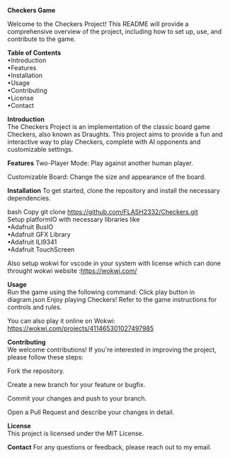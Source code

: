 **Checkers Game**

Welcome to the Checkers Project! This README will provide a comprehensive overview of the project, including how to set up, use, and contribute to the game.

**Table of Contents**<br/>
•Introduction<br/>
•Features<br/>
•Installation<br/>
•Usage<br/>
•Contributing<br/>
•License<br/>
•Contact<br/>

**Introduction**<br/>
The Checkers Project is an implementation of the classic board game Checkers, also known as Draughts. This project aims to provide a fun and interactive way to play Checkers, complete with AI opponents and customizable settings.

**Features**
Two-Player Mode: Play against another human player.<br/>

Customizable Board: Change the size and appearance of the board.

**Installation**
To get started, clone the repository and install the necessary dependencies.

bash
Copy
git clone https://github.com/FLASH2332/Checkers.git<br/>
Setup platformIO with necessary libraries like <br/>
•Adafruit BusIO<br/>
•Adafruit GFX Library<br/>
•Adafruit ILI9341<br/>
•Adafruit TouchScreen<br/>

Also setup wokwi for vscode in your system with license which can done throught wokwi website :https://wokwi.com/ <br/>


**Usage**<br/>
Run the game using the following command:
Click play button in diagram.json
Enjoy playing Checkers! Refer to the game instructions for controls and rules.
<br/>

You can also play it online on Wokwi: https://wokwi.com/projects/411465301027497985

**Contributing**<br/>
We welcome contributions! If you're interested in improving the project, please follow these steps:<br/>

Fork the repository.<br/>

Create a new branch for your feature or bugfix.<br/>

Commit your changes and push to your branch.<br/>

Open a Pull Request and describe your changes in detail.<br/>

**License**<br/>
This project is licensed under the MIT License. 

**Contact**
For any questions or feedback, please reach out to my email.
